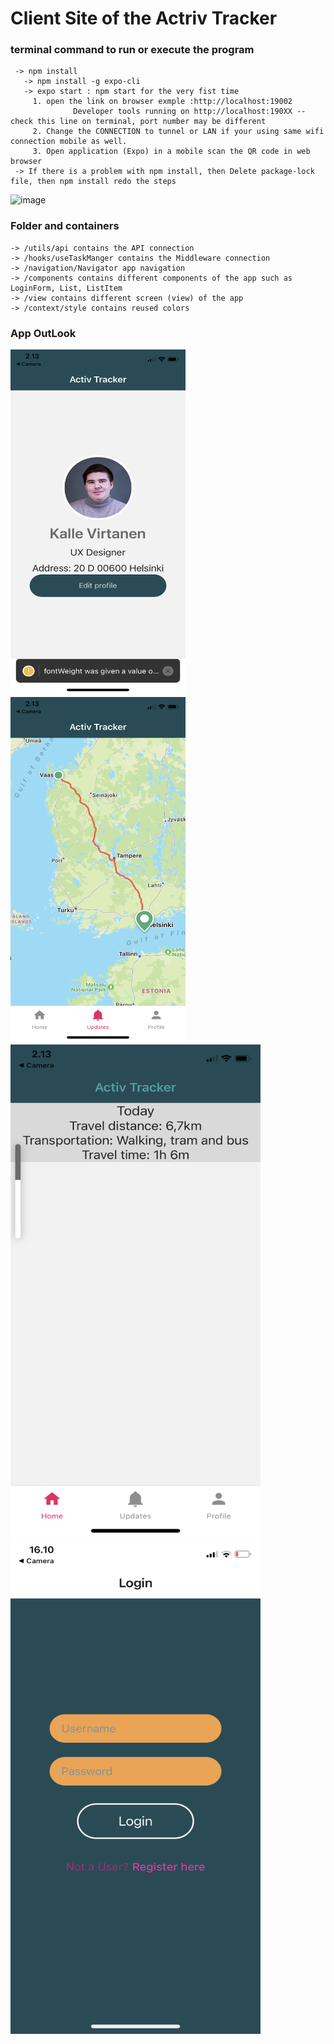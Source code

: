 ﻿# Client Site of the Actriv Tracker
 ### terminal command to run or execute the program
     -> npm install
       -> npm install -g expo-cli
       -> expo start : npm start for the very fist time 
         1. open the link on browser exmple :http://localhost:19002 
                  Developer tools running on http://localhost:190XX -- check this line on terminal, port number may be different
         2. Change the CONNECTION to tunnel or LAN if your using same wifi connection mobile as well. 
         3. Open application (Expo) in a mobile scan the QR code in web browser
     -> If there is a problem with npm install, then Delete package-lock file, then npm install redo the steps
  ![image](https://user-images.githubusercontent.com/56063292/162615788-e03bc8d1-76bd-423b-bd35-5932a8d7da61.png)
### Folder and containers
    -> /utils/api contains the API connection
    -> /hooks/useTaskManger contains the Middleware connection
    -> /navigation/Navigator app navigation
    -> /components contains different components of the app such as LoginForm, List, ListItem
    -> /view contains different screen (view) of the app
    -> /context/style contains reused colors
### App OutLook
<img src="https://github.com/Linga321/hackathon/blob/main/client/assets/Image%20from%20iOS%20(1).png" width="280" height="553" padding="20">
<img src="https://github.com/Linga321/hackathon/blob/main/client/assets/Image%20from%20iOS.png" width="280" height="553" padding="20">
<img src="https://github.com/Linga321/hackathon/blob/main/client/assets/Image%20from%20iOS%20(2).png" width="400" height="790" padding="20">
<img src="https://github.com/Linga321/hackathon/blob/main/client/assets/Image%20from%20iOS%20(3).png" width="400" height="790" padding="20">


